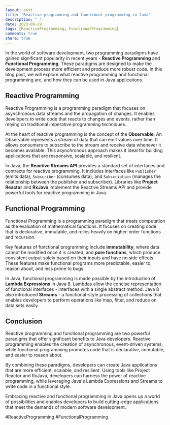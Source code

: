 ```yaml
---
layout: post
title: "Reactive programming and functional programming in Java"
description: " "
date: 2023-09-29
tags: [ReactiveProgramming, FunctionalProgramming]
comments: true
share: true
---
```


In the world of software development, two programming paradigms have gained significant popularity in recent years - **Reactive Programming** and **Functional Programming**. These paradigms are designed to make the development process more efficient and produce more robust code. In this blog post, we will explore what reactive programming and functional programming are, and how they can be used in Java applications.

## Reactive Programming

Reactive Programming is a programming paradigm that focuses on asynchronous data streams and the propagation of changes. It enables developers to write code that reacts to changes and events, rather than relying on traditional imperative programming techniques.

At the heart of reactive programming is the concept of the **Observable**. An Observable represents a stream of data that can emit values over time. It allows consumers to subscribe to the stream and receive data whenever it becomes available. This asynchronous approach makes it ideal for building applications that are responsive, scalable, and resilient.

In Java, the **Reactive Streams API** provides a standard set of interfaces and contracts for reactive programming. It includes interfaces like `Publisher` (emits data), `Subscriber` (consumes data), and `Subscription` (manages the relationship between the publisher and subscriber). Libraries like **Project Reactor** and **RxJava** implement the Reactive Streams API and provide powerful tools for reactive programming in Java.

## Functional Programming

Functional Programming is a programming paradigm that treats computation as the evaluation of mathematical functions. It focuses on creating code that is declarative, immutable, and relies heavily on higher-order functions and recursion.

Key features of functional programming include **immutability**, where data cannot be modified once it is created, and **pure functions**, which produce consistent output solely based on their inputs and have no side effects. These features make functional programs more predictable, easier to reason about, and less prone to bugs.

In Java, functional programming is made possible by the introduction of **Lambda Expressions** in Java 8. Lambdas allow the concise representation of functional interfaces - interfaces with a single abstract method. Java 8 also introduced **Streams** - a functional-style processing of collections that enables developers to perform operations like map, filter, and reduce on data sets easily.

## Conclusion

Reactive programming and functional programming are two powerful paradigms that offer significant benefits to Java developers. Reactive programming enables the creation of asynchronous, event-driven systems, while functional programming promotes code that is declarative, immutable, and easier to reason about.

By combining these paradigms, developers can create Java applications that are more efficient, scalable, and resilient. Using tools like Project Reactor and RxJava, developers can harness the power of reactive programming, while leveraging Java's Lambda Expressions and Streams to write code in a functional style.

Embracing reactive and functional programming in Java opens up a world of possibilities and enables developers to build cutting-edge applications that meet the demands of modern software development.

#ReactiveProgramming #FunctionalProgramming